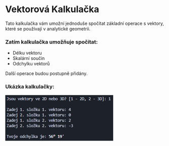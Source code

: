 # Vektorová Kalkulačka
Tato kalkulačka vám umožní jednoduše spočítat základní operace s vektory, které se používají v analytické geometrii.
### Zatím kalkulačka umožňuje spočítat:
- Délku vektoru
- Skalární součin
- Odchylku vektorů

Další operace budou postupně přidány.
### Ukázka kalkulačky:
![calcScreen](screen.png)
